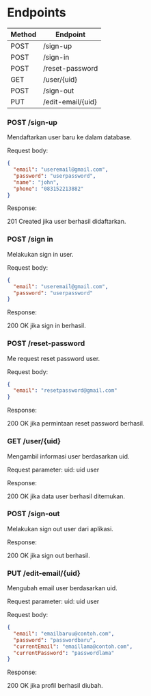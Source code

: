 # Endpoints

| Method | Endpoint           |
| ------ | ------------------ |  
| POST   | /sign-up           | 
| POST   | /sign-in           | 
| POST   | /reset-password    | 
| GET    | /user/{uid}        | 
| POST   | /sign-out          | 
| PUT    | /edit-email/{uid}  | 


### POST /sign-up
Mendaftarkan user baru ke dalam database. 

Request body: 
```json
{ 
  "email": "useremail@gmail.com", 
  "password": "userpassword",
  "name": "john",
  "phone": "083152213882" 
} 
```
Response: 

201 Created jika user berhasil didaftarkan. 


### POST /sign in
Melakukan sign in user. 

Request body:
```json
{
  "email": "useremail@gmail.com",
  "password": "userpassword"
}
```
Response:

200 OK jika sign in berhasil.


### POST /reset-password
Me request reset password user.

Request body:
```json
{
  "email": "resetpassword@gmail.com"
}
```

Response:

200 OK jika permintaan reset password berhasil.


### GET /user/{uid}
Mengambil informasi user berdasarkan uid.

Request parameter:
uid: uid user

Response:

200 OK jika data user berhasil ditemukan. 

### POST /sign-out
Melakukan sign out user dari aplikasi.

Response:

200 OK jika sign out berhasil.


### PUT /edit-email/{uid}
Mengubah email user berdasarkan uid.

Request parameter:
uid: uid user

Request body:
```json
{
  "email": "emailbaruu@contoh.com",
  "password": "passwordbaru",
  "currentEmail": "emaillama@contoh.com",
  "currentPassword": "passwordlama"
}
```
Response:

200 OK jika profil berhasil diubah.



